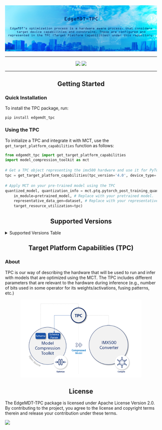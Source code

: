 <div align="center" markdown="1">
<p>
      <a href="https://github.com/SonySemiconductorSolutions/aitrios-edge-mdt-tpc/" target="_blank">
        <img src="/docsrc/images/edgeMdtTpcHeader.png" width="1000"></a>
</p>
  
______________________________________________________________________


<p align="center">
  <a href="https://github.com/SonySemiconductorSolutions/aitrios-edge-mdt-tpc/releases"><img src="https://img.shields.io/github/v/release/SonySemiconductorSolutions/aitrios-edge-mdt-tpc" /></a>
  <a href="https://github.com/SonySemiconductorSolutions/aitrios-edge-mdt-tpc/blob/main/LICENSE.md"><img src="https://img.shields.io/badge/license-Apache%202.0-blue" /></a>
 </p>    
</div>

__________________________________________________________________________________________________________

## <div align="center">Getting Started</div>
### Quick Installation
To install the TPC package, run:
```
pip install edgemdt_tpc 
```

### Using the TPC

To initialize a TPC and integrate it with MCT, use the `get_target_platform_capabilities` function as follows:

```python
from edgemdt_tpc import get_target_platform_capabilities
import model_compression_toolkit as mct

# Get a TPC object representing the imx500 hardware and use it for PyTorch model quantization in MCT
tpc = get_target_platform_capabilities(tpc_version='4.0', device_type='imx500')

# Apply MCT on your pre-trained model using the TPC
quantized_model, quantization_info = mct.ptq.pytorch_post_training_quantization(
    in_module=pretrained_model, # Replace with your pretrained model.
    representative_data_gen=dataset, # Replace with your representative dataset.
    target_resource_utilization=tpc)
```


## <div align="center">Supported Versions</div>

<details id="supported-versions">
  <summary>Supported Versions Table</summary>

|                       |                    TPC 1.0                                                                                                                                                                                                                                                                    |                    TPC 4.0                                                                                                                                                                                                                                                                      |
|-----------------------|------------------------------------------------------------------------------------------------------------------------------------------------------------------------------------------------------------------------------------------------------------------|--------------------------------------------------------------------------------------------------------------------------------------------------------------------------------------------------------------------------------------------------------------------|
| IMX500 Converter 3.14 | [![Run Tests](https://github.com/SonySemiconductorSolutions/aitrios-edge-mdt-tpc/actions/workflows/run_tests_conv314_tpc10.yml/badge.svg)](https://github.com/SonySemiconductorSolutions/aitrios-edge-mdt-tpc/actions/workflows/run_tests_conv314_tpc10.yml) | <p align="center"> Not supported </p>                                                                                                                                                                                                                              |
| IMX500 Converter 3.16 | [![Run Tests](https://github.com/SonySemiconductorSolutions/aitrios-edge-mdt-tpc/actions/workflows/run_tests_conv316_tpc10.yml/badge.svg)](https://github.com/SonySemiconductorSolutions/aitrios-edge-mdt-tpc/actions/workflows/run_tests_conv316_tpc10.yml) | [![Run Tests](https://github.com/SonySemiconductorSolutions/aitrios-edge-mdt-tpc/actions/workflows/run_tests_conv316_tpc40.yml/badge.svg)](https://github.com/SonySemiconductorSolutions/aitrios-edge-mdt-tpc/actions/workflows/run_tests_conv316_tpc40.yml) |

</details>

## <div align="center">Target Platform Capabilities (TPC)</div>

### About 

TPC is our way of describing the hardware that will be used to run and infer with models that are optimized using the MCT.
The TPC includes different parameters that are relevant to the hardware during inference (e.g., number of bits used in some operator for its weights/activations, fusing patterns, etc.)

<div align="center" markdown="1">
<p>
      <a href="https://github.com/SonySemiconductorSolutions/aitrios-edge-mdt-tpc/" target="_blank">
        <img src="/docsrc/images/tpcArch.png" width="400"></a>
</p>
</div>

## <div align="center">License</div>
The EdgeMDT-TPC package is licensed under Apache License Version 2.0. By contributing to the project, you agree to the license and copyright terms therein and release your contribution under these terms.

<a href="https://github.com/SonySemiconductorSolutions/EdgeMDT-TPC/blob/main/LICENSE.md"><img src="https://img.shields.io/badge/license-Apache%202.0-blue" /></a>
